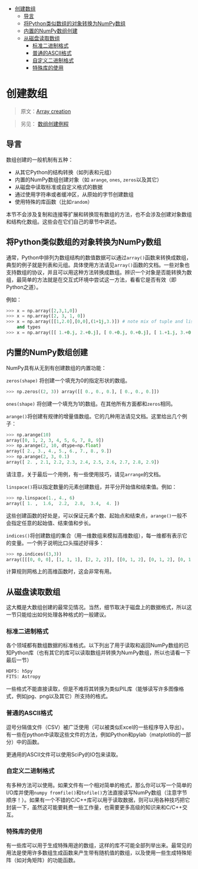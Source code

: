<!-- TOC -->

- [创建数组](#创建数组)
  - [导言](#导言)
  - [将Python类似数组的对象转换为NumPy数组](#将python类似数组的对象转换为numpy数组)
  - [内置的NumPy数组创建](#内置的numpy数组创建)
  - [从磁盘读取数组](#从磁盘读取数组)
    - [标准二进制格式](#标准二进制格式)
    - [普通的ASCII格式](#普通的ascii格式)
    - [自定义二进制格式](#自定义二进制格式)
    - [特殊库的使用](#特殊库的使用)

<!-- /TOC -->
# 创建数组

> 原文：[Array creation](https://docs.scipy.org/doc/numpy/user/basics.creation.html)

> 另见：
[数组创建例程](https://docs.scipy.org/doc/numpy/reference/routines.array-creation.html#routines-array-creation)

## 导言

数组创建的一般机制有五种：

- 从其它Python的结构转换（如列表和元组）
- 内置的NumPy数组创建对象（如 `arange`, `ones`, `zeros`以及其它）
- 从磁盘中读取标准或自定义格式的数据
- 通过使用字符串或者缓冲区，从原始的字节创建数组
- 使用特殊的库函数（比如`random`）

本节不会涉及复制和连接等扩展和转换现有数组的方法，也不会涉及创建对象数组和结构化数组。这些会在它们自己的章节中讲述。

## 将Python类似数组的对象转换为NumPy数组

通常，Python中排列为数组结构的数值数据可以通过`array()`函数来转换成数组，典型的例子就是列表和元组。具体使用方法请见`array()`函数的文档。一些对象也支持数组的协议，并且可以用这种方法转换成数组。辨识一个对象是否能转换为数组，最简单的方法就是在交互式环境中尝试这一方法，看看它是否有效（即Python之道）。

例如：

```python
>>> x = np.array([2,3,1,0])
>>> x = np.array([2, 3, 1, 0])
>>> x = np.array([[1,2.0],[0,0],(1+1j,3.)]) # note mix of tuple and lists,
    and types
>>> x = np.array([[ 1.+0.j, 2.+0.j], [ 0.+0.j, 0.+0.j], [ 1.+1.j, 3.+0.j]])
```

## 内置的NumPy数组创建

NumPy具有从无到有创建数组的内置功能：

`zeros(shape)` 将创建一个填充为0的指定形状的数组。

```python
>>> np.zeros((2, 3)) array([[ 0., 0., 0.], [ 0., 0., 0.]])
```

`ones(shape)` 将创建一个填充为1的数组。在其他所有方面都和`zeros`相同。

`arange()`将创建有规律的增量值数组。它的几种用法请见文档。这里给出几个例子：

```python
>>> np.arange(10)
array([0, 1, 2, 3, 4, 5, 6, 7, 8, 9])
>>> np.arange(2, 10, dtype=np.float)
array([ 2., 3., 4., 5., 6., 7., 8., 9.])
>>> np.arange(2, 3, 0.1)
array([ 2. , 2.1, 2.2, 2.3, 2.4, 2.5, 2.6, 2.7, 2.8, 2.9])
```

请注意，关于最后一个用例，有一些使用技巧，请见`arrange`的文档。

`linspace()`将以指定数量的元素创建数组，并平分开始值和结束值。例如：

```python
>>> np.linspace(1., 4., 6)
array([ 1. ,  1.6,  2.2,  2.8,  3.4,  4. ])
```

这些创建函数的好处是，可以保证元素个数、起始点和结束点，`arange()`一般不会指定任意的起始值、结束值和步长。

`indices()`将创建数组的集合（用一维数组来模拟高维数组），每一维都有表示它的变量。一个例子说明比口头描述好得多：

```python
>>> np.indices((3,3))
array([[[0, 0, 0], [1, 1, 1], [2, 2, 2]], [[0, 1, 2], [0, 1, 2], [0, 1, 2]]])
```

计算规则网格上的高维函数时，这会非常有用。

## 从磁盘读取数组

这大概是大数组创建的最常见情况。当然，细节取决于磁盘上的数据格式，所以这一节只能给出如何处理各种格式的一般建议。

### 标准二进制格式

各个领域都有数组数据的标准格式。以下列出了用于读取和返回NumPy数组的已知Python库（也有其它的库可以读取数组并转换为NumPy数组，所以也请看一下最后一节）

```python
HDF5: h5py
FITS: Astropy
```

一些格式不能直接读取，但是不难将其转换为类似PIL库（能够读写许多图像格式，例如jpg、png以及其它）所支持的格式。

### 普通的ASCII格式

逗号分隔值文件（CSV）被广泛使用（可以被类似Excel的一些程序导入导出）。有一些在python中读取这些文件的方法，例如Python和pylab（matplotlib的一部分）中的函数。

更通用的ASCII文件可以使用SciPy的IO包来读取。

### 自定义二进制格式

有多种方法可以使用。如果文件有一个相对简单的格式，那么你可以写一个简单的I/O库并使用`numpy fromfile()`和`tofile()`方法直接读写NumPy数组（注意字节顺序！）。如果有一个不错的C/C++库可以用于读取数据，则可以用各种技巧把它封装一下，虽然这可能要耗费一些工作量，也需要更多高级的知识来和C/C++交互。

### 特殊库的使用

有一些库可以用于生成特殊用途的数组，这样的库不可能全部列举出来。最常见的用法是使用许多数组生成函数来产生带有随机值的数组，以及使用一些生成特殊矩阵（如对角矩阵）的功能函数。


